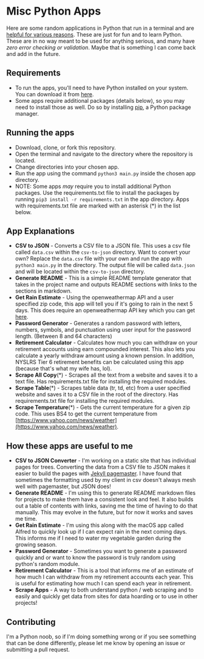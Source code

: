 # Misc Python Apps

Here are some random applications in Python that run in a terminal and are [helpful for various reasons](#how-these-apps-are-useful-to-me). These are just for fun and to learn Python. These are in no way meant to be used for anything serious, and many have _zero error checking or validation_. Maybe that is something I can come back and add in the future.

## Requirements

- To run the apps, you'll need to have Python installed on your system. You can download it from [here](https://www.python.org/downloads/).
- Some apps require additional packages (details below), so you may need to install those as well. Do so by installing [pip](https://pypi.org/project/pip/), a Python package manager.

## Running the apps

- Download, clone, or fork this repository.
- Open the terminal and navigate to the directory where the repository is located.
- Change directories into your chosen app.
- Run the app using the command `python3 main.py` inside the chosen app directory.
- NOTE: Some apps _may_ require you to install additional Python packages. Use the requirements.txt file to install the packages by running `pip3 install -r requirements.txt` in the app directory. Apps with requirements.txt file are marked with an asterisk (\*) in the list below.

## App Explanations

- **CSV to JSON** - Converts a CSV file to a JSON file. This uses a csv file called `data.csv` within the `csv-to-json` directory. Want to convert your own? Replace the `data.csv` file with your own and run the app with `python3 main.py` in the directory. The output file will be called `data.json` and will be located within the `csv-to-json` directory.
- **Generate README** - This is a simple README template generator that takes in the project name and outputs README sections with links to the sections in markdown.
- **Get Rain Estimate** - Using the openweathermap API and a user specified zip code, this app will tell you if it's going to rain in the next 5 days. This does require an openweathermap API key which you can get [here](https://openweathermap.org/api).
- **Password Generator** - Generates a random password with letters, numbers, symbols, and punctuation using user input for the password length. (Between 8 and 64 characters)
- **Retirement Calculator** - Calculates how much you can withdraw on your retirement accounts using earn compounded interest. This also lets you calculate a yearly withdraw amount using a known pension. In addition, NYSLRS Tier 6 retirement benefits can be calculated using this app (because that's what my wife has, lol).
- **Scrape All Copy**(\*) - Scrapes all the text from a website and saves it to a text file. Has requirements.txt file for installing the required modules.
- **Scrape Table**(\*) - Scrapes table data (tr, td, etc) from a user specified website and saves it to a CSV file in the root of the directory. Has requirements.txt file for installing the required modules.
- **Scrape Temperature**(\*) - Gets the current temperature for a given zip code. This uses BS4 to get the current temperature from [https://www.yahoo.com/news/weather](https://www.yahoo.com/news/weather).

## How these apps are useful to me

- **CSV to JSON Converter** - I'm working on a static site that has individual pages for trees. Converting the data from a CSV file to JSON makes it easier to build the pages with [Jekyll pagemaster](https://github.com/mnyrop/pagemaster/#readme). I have found that sometimes the formatting used by my client in csv doesn't always mesh well with pagemaster, but JSON does!
- **Generate README** - I'm using this to generate README markdown files for projects to make them have a consistent look and feel. It also builds out a table of contents with links, saving me the time of having to do that manually. This may evolve in the future, but for now it works and saves me time.
- **Get Rain Estimate** - I'm using this along with the macOS app called Alfred to quickly look up if I can expect rain in the next coming days. This informs me if I need to water my vegetable garden during the growing season.
- **Password Generator** - Sometimes you want to generate a password quickly and or want to know the password is truly random using python's random module.
- **Retirement Calculator** - This is a tool that informs me of an estimate of how much I can withdraw from my retirement accounts each year. This is useful for estimating how much I can spend each year in retirement.
- **Scrape Apps** - A way to both understand python / web scraping and to easily and quickly get data from sites for data hoarding or to use in other projects!

## Contributing

I'm a Python noob, so if I'm doing something wrong or if you see something that can be done differently, please let me know by opening an issue or submitting a pull request.
